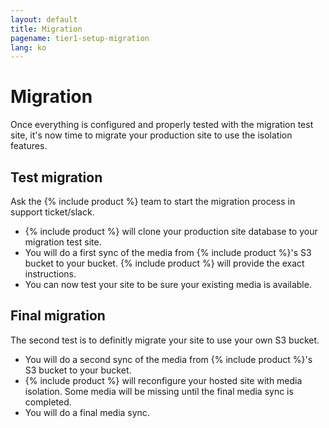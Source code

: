 ```yaml
---
layout: default
title: Migration
pagename: tier1-setup-migration
lang: ko
---
```


# Migration

Once everything is configured and properly tested with the migration test site, it's now time to migrate your production site to use the isolation features.

## Test migration

Ask the {% include product %} team to start the migration process in support ticket/slack.

  * {% include product %} will clone your production site database to your migration test site.
  * You will do a first sync of the media from {% include product %}'s S3 bucket to your bucket. {% include product %} will provide the exact instructions.
  * You can now test your site to be sure your existing media is available.

## Final migration

The second test is to definitly migrate your site to use your own S3 bucket.

  * You will do a second sync of the media from {% include product %}'s S3 bucket to your bucket.
  * {% include product %} will reconfigure your hosted site with media isolation. Some media will be missing until the final media sync is completed.
  * You will do a final media sync.

